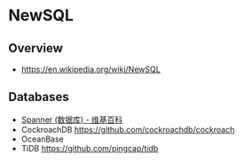 # NewSQL


## Overview

- https://en.wikipedia.org/wiki/NewSQL


## Databases

- [Spanner (数据库) - 维基百科](https://zh.wikipedia.org/wiki/Spanner_(%E6%95%B0%E6%8D%AE%E5%BA%93))
- CockroachDB https://github.com/cockroachdb/cockroach
- OceanBase 
- TiDB https://github.com/pingcap/tidb
